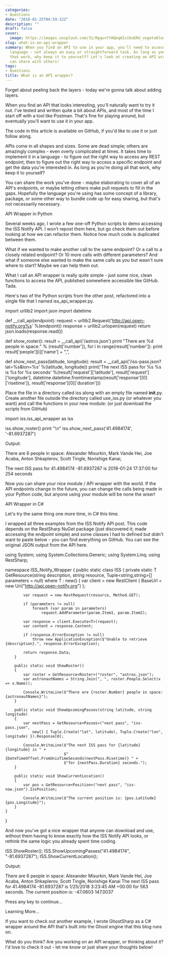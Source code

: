 ```yaml
---
categories:
- Questions
date: "2018-01-25T04:59:32Z"
description: ""
draft: false
cover:
  image: https://images.unsplash.com/31/RpgvvtYAQeqAIs1knERU_vegetables.jpg?ixlib=rb-1.2.1&q=80&fm=jpg&crop=entropy&cs=tinysrgb&w=1080&fit=max&ixid=eyJhcHBfaWQiOjExNzczfQ
slug: what-is-an-api-wrapper
summary: When you find an API to use in your app, you'll need to access it in a specific
  language - not always an easy or straightforward task. As long as you're doing all
  that work, why keep it to yourself? Let's look at creating an API wrapper that you
  can share with others!
tags:
- Questions
title: What is an API wrapper?
---
```



Forget about peeling back the layers - today we're gonna talk about adding layers.

When you find an API that looks interesting, you'll naturally want to try it out. I've tested and written quite a bit about APIs, and most of the time I start off with a tool like Postman. That's fine for playing around, but eventually you'll want to use it in your app.



The code in this article is available on GitHub, if you'd like to use it or just follow along.



APIs come in all shapes and sizes. Some are dead simple; others are amazingly complex - even overly complicated at times. It takes time to implement it in a language - to figure out the right way to access any REST endpoint, then to figure out the right way to access a specific endpoint and get the data you're interested in. As long as you're doing all that work, why keep it to yourself?

You can share the work you've done - maybe elaborating to cover all of an API's endpoints, or maybe letting others make pull requests to fill in the gaps. Hopefully the language you're using has some concept of a library, package, or some other way to bundle code up for easy sharing, but that's not necessarily necessary.


API Wrapper in Python

Several weeks ago, I wrote a few one-off Python scripts to demo accessing the ISS Notify API. I won't repost them here, but go check them out before looking at how we can refactor them. Notice how much code is duplicated between them.

What if we wanted to make another call to the same endpoint? Or a call to a closely related endpoint? Or 10 more calls with different parameters? And what if someone else wanted to make the same calls as you but wasn't sure where to start? Maybe we can help them out.

What I call an API wrapper is really quite simple - just some nice, clean functions to access the API, published somewhere accessible like GitHub. Tada.

Here's two of the Python scripts from the other post, refactored into a single file that I named iss_api_wrapper.py.

import urllib2
import json
import datetime

def __call_api(endpoint):
    request = urllib2.Request('http://api.open-notify.org%s' %(endpoint))
    response = urllib2.urlopen(request)
    return json.loads(response.read())

def show_roster():
    result = __call_api('/astros.json')
    print "There are %d people in space:" % (result['number']),
    for i in range(result['number']):
        print result['people'][i]['name'] + ",",

def show_next_pass(latitude, longitude):
    result = __call_api('/iss-pass.json?lat=%s&lon=%s' %(latitude, longitude))
    print('The next ISS pass for %s %s is %s for %s seconds'
          %(result['request']['latitude'],
            result['request']['longitude'],
            datetime.datetime.fromtimestamp(result['response'][0]['risetime']),
            result['response'][0]['duration']))



Place the file in a directory called iss along with an empty file named __init__.py. Create another file outside the directory called use_iss.py (or whatever you want) and call the functions in your new module: (or just download the scripts from GitHub)

import iss.iss_api_wrapper as iss

iss.show_roster()
print "\n"
iss.show_next_pass('41.4984174', '-81.6937287')


Output:

There are 6 people in space: Alexander Misurkin, Mark Vande Hei, Joe Acaba, Anton Shkaplerov, Scott Tingle, Norishige Kanai,

The next ISS pass for 41.4984174 -81.6937287 is 2018-01-24 17:37:00 for 254 seconds

Now you can share your nice module / API wrapper with the world. If the API endpoints change in the future, you can change the calls being made in your Python code, but anyone using your module will be none the wiser!


API Wrapper in C#

Let's try the same thing one more time, in C# this time.

I wrapped all three examples from the ISS Notify API post. This code depends on the RestSharp NuGet package (just discovered it; made accessing the endpoint simple) and some classes I had to defined but didn't want to paste below - you can find everything on GitHub. You can see the original JSON output from the API here.

using System;
using System.Collections.Generic;
using System.Linq;
using RestSharp;

namespace ISS_Notify_Wrapper
{
    public static class ISS
    {
        private static T GetResource<T>(string description, string resource, Tuple<string,string>[] parameters = null) where T : new()
        {
            var client = new RestClient { BaseUrl = new Uri("http://api.open-notify.org") };

            var request = new RestRequest(resource, Method.GET);

            if (parameters != null)
                foreach (var param in parameters)
                    request.AddParameter(param.Item1, param.Item2);

            var response = client.Execute<T>(request);
            var content = response.Content;

            if (response.ErrorException != null)
                throw new ApplicationException($"Unable to retrieve {description}.", response.ErrorException);

            return response.Data;
        }

        public static void ShowRoster()
        {
            var roster = GetResource<Roster>("roster", "astros.json");
            var astronautNames = String.Join(", ", roster.People.Select(x => x.Name));
          
            Console.WriteLine($"There are {roster.Number} people in space: {astronautNames}");
        }

        public static void ShowUpcomingPasses(string latitude, string longitude)
        {
            var nextPass = GetResource<Passes>("next pass", "iss-pass.json",
                new[] { Tuple.Create("lat", latitude), Tuple.Create("lon", longitude) }).Response[0];

            Console.WriteLine($"The next ISS pass for {latitude} {longitude} is " +
                              $"{DateTimeOffset.FromUnixTimeSeconds(nextPass.Risetime)} " +
                              $"for {nextPass.Duration} seconds.");
        }

        public static void ShowCurrentLocation()
        {
            var pos = GetResource<Position>("next pass", "iss-now.json").IssPosition;

            Console.WriteLine($"The current position is: {pos.Latitude} {pos.Longitude}");
        }
    }
}


And now you've got a nice wrapper that anyone can download and use, without them having to know exactly how the ISS Notify API looks, or rethink the same logic you already spent time coding.

ISS.ShowRoster();
ISS.ShowUpcomingPasses("41.4984174", "-81.6937287");
ISS.ShowCurrentLocation();


Output:

There are 6 people in space: Alexander Misurkin, Mark Vande Hei, Joe Acaba, Anton Shkaplerov, Scott Tingle, Norishige Kanai
The next ISS pass for 41.4984174 -81.6937287 is 1/25/2018 3:23:45 AM +00:00 for 563 seconds.
The current position is: -47.0603 147.0037

Press any key to continue...


Learning More...

If you want to check out another example, I wrote GhostSharp as a C# wrapper around the API that's built into the Ghost engine that this blog runs on.

What do you think? Are you working on an API wrapper, or thinking about it? I'd love to check it out - let me know or just share your thoughts below!
